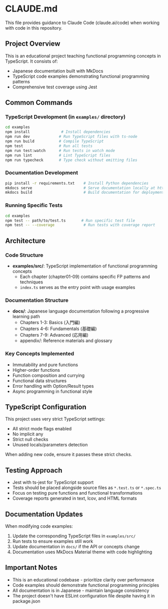 # CLAUDE.md

This file provides guidance to Claude Code (claude.ai/code) when working with code in this repository.

## Project Overview

This is an educational project teaching functional programming concepts in TypeScript. It consists of:
- Japanese documentation built with MkDocs
- TypeScript code examples demonstrating functional programming patterns
- Comprehensive test coverage using Jest

## Common Commands

### TypeScript Development (in `examples/` directory)
```bash
cd examples
npm install              # Install dependencies
npm run dev             # Run TypeScript files with ts-node
npm run build           # Compile TypeScript
npm test                # Run all tests
npm run test:watch      # Run tests in watch mode
npm run lint            # Lint TypeScript files
npm run typecheck       # Type check without emitting files
```

### Documentation Development
```bash
pip install -r requirements.txt    # Install Python dependencies
mkdocs serve                       # Serve documentation locally at http://127.0.0.1:8000
mkdocs build                       # Build documentation for deployment
```

### Running Specific Tests
```bash
cd examples
npm test -- path/to/test.ts       # Run specific test file
npm test -- --coverage             # Run tests with coverage report
```

## Architecture

### Code Structure
- **examples/src/**: TypeScript implementation of functional programming concepts
  - Each chapter (chapter01-09) contains specific FP patterns and techniques
  - `index.ts` serves as the entry point with usage examples
  
### Documentation Structure  
- **docs/**: Japanese language documentation following a progressive learning path
  - Chapters 1-3: Basics (入門編)
  - Chapters 4-6: Fundamentals (基礎編)  
  - Chapters 7-9: Advanced (応用編)
  - appendix/: Reference materials and glossary

### Key Concepts Implemented
- Immutability and pure functions
- Higher-order functions
- Function composition and currying
- Functional data structures
- Error handling with Option/Result types
- Async programming in functional style

## TypeScript Configuration

This project uses very strict TypeScript settings:
- All strict mode flags enabled
- No implicit any
- Strict null checks
- Unused locals/parameters detection

When adding new code, ensure it passes these strict checks.

## Testing Approach

- Jest with ts-jest for TypeScript support
- Tests should be placed alongside source files as `*.test.ts` or `*.spec.ts`
- Focus on testing pure functions and functional transformations
- Coverage reports generated in text, lcov, and HTML formats

## Documentation Updates

When modifying code examples:
1. Update the corresponding TypeScript files in `examples/src/`
2. Run tests to ensure examples still work
3. Update documentation in `docs/` if the API or concepts change
4. Documentation uses MkDocs Material theme with code highlighting

## Important Notes

- This is an educational codebase - prioritize clarity over performance
- Code examples should demonstrate functional programming principles
- All documentation is in Japanese - maintain language consistency
- The project doesn't have ESLint configuration file despite having it in package.json